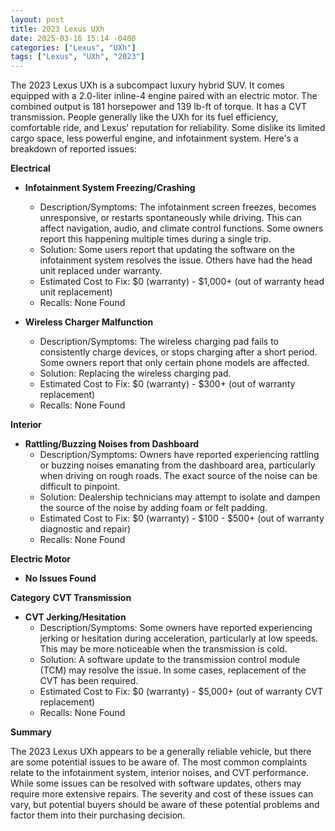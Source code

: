 ```yaml
---
layout: post
title: 2023 Lexus UXh
date: 2025-03-16 15:14 -0400
categories: ["Lexus", "UXh"]
tags: ["Lexus", "UXh", "2023"]
---
```

The 2023 Lexus UXh is a subcompact luxury hybrid SUV. It comes equipped with a 2.0-liter inline-4 engine paired with an electric motor. The combined output is 181 horsepower and 139 lb-ft of torque. It has a CVT transmission. People generally like the UXh for its fuel efficiency, comfortable ride, and Lexus' reputation for reliability. Some dislike its limited cargo space, less powerful engine, and infotainment system.
Here's a breakdown of reported issues:

**Electrical**

* **Infotainment System Freezing/Crashing**
    * Description/Symptoms: The infotainment screen freezes, becomes unresponsive, or restarts spontaneously while driving. This can affect navigation, audio, and climate control functions. Some owners report this happening multiple times during a single trip.
    * Solution: Some users report that updating the software on the infotainment system resolves the issue. Others have had the head unit replaced under warranty.
    * Estimated Cost to Fix: $0 (warranty) - $1,000+ (out of warranty head unit replacement)
    * Recalls: None Found

* **Wireless Charger Malfunction**
    * Description/Symptoms: The wireless charging pad fails to consistently charge devices, or stops charging after a short period. Some owners report that only certain phone models are affected.
    * Solution: Replacing the wireless charging pad.
    * Estimated Cost to Fix: $0 (warranty) - $300+ (out of warranty replacement)
    * Recalls: None Found

**Interior**

* **Rattling/Buzzing Noises from Dashboard**
    * Description/Symptoms: Owners have reported experiencing rattling or buzzing noises emanating from the dashboard area, particularly when driving on rough roads. The exact source of the noise can be difficult to pinpoint.
    * Solution: Dealership technicians may attempt to isolate and dampen the source of the noise by adding foam or felt padding.
    * Estimated Cost to Fix: $0 (warranty) - $100 - $500+ (out of warranty diagnostic and repair)
    * Recalls: None Found

**Electric Motor**

* **No Issues Found**

**Category**
**CVT Transmission**
* **CVT Jerking/Hesitation**
    * Description/Symptoms: Some owners have reported experiencing jerking or hesitation during acceleration, particularly at low speeds. This may be more noticeable when the transmission is cold.
    * Solution: A software update to the transmission control module (TCM) may resolve the issue. In some cases, replacement of the CVT has been required.
    * Estimated Cost to Fix: $0 (warranty) - $5,000+ (out of warranty CVT replacement)
    * Recalls: None Found

**Summary**

The 2023 Lexus UXh appears to be a generally reliable vehicle, but there are some potential issues to be aware of. The most common complaints relate to the infotainment system, interior noises, and CVT performance. While some issues can be resolved with software updates, others may require more extensive repairs. The severity and cost of these issues can vary, but potential buyers should be aware of these potential problems and factor them into their purchasing decision.

